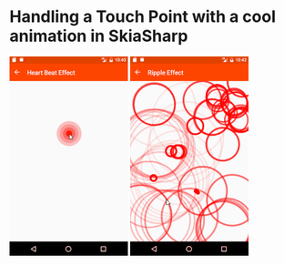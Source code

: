 # Handling a Touch Point with a cool animation in SkiaSharp

<img src="https://github.com/UdaraAlwis/SkiaSharp-Playground/raw/master/TouchPointAnimated/screenshots/TouchPointAnimatedBeatDroid.gif"  height="350" /> <img src="https://github.com/UdaraAlwis/SkiaSharp-Playground/raw/master/TouchPointAnimated/screenshots/TouchPointAnimatedRippleDroid.gif"  height="350" />

<br />